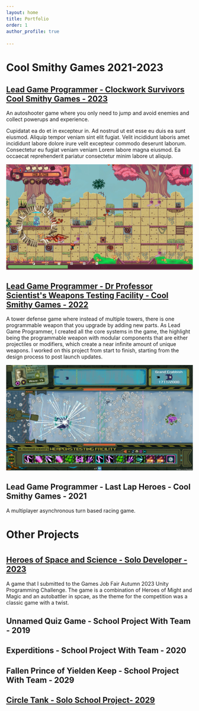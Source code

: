 ```yaml
---
layout: home
title: Portfolio
order: 1
author_profile: true

---
```

<h1> Cool Smithy Games 2021-2023</h1>


<h2 id="clockwork-survivors"> <a href="https://store.steampowered.com/app/2062390/Clockwork_Survivors">Lead Game Programmer - Clockwork Survivors 
Cool Smithy Games - 2023</a>

</h2>

An autoshooter game where you only need to jump and avoid enemies and collect powerups and experience.

Cupidatat ea do et in excepteur in. Ad nostrud ut est esse eu duis ea sunt eiusmod. Aliquip tempor veniam sint elit fugiat. Velit incididunt laboris amet incididunt labore dolore irure velit excepteur commodo deserunt laborum. Consectetur eu fugiat veniam veniam Lorem labore magna eiusmod. Ea occaecat reprehenderit pariatur consectetur minim labore ut aliquip.


<img title="Screenshot" alt="Alt text" src="/assets/images/ClockworkScreenshot.jpg">

<h2 id="dps"> <a href="https://store.steampowered.com/app/1894320/Dr_Professor_Scientists_Weapons_Testing_Facility/">Lead Game Programmer - Dr Professor Scientist's Weapons Testing Facility -
Cool Smithy Games - 2022</a></h2>

A tower defense game where instead of multiple towers, there is one programmable weapon that you upgrade by adding new parts. As Lead Game Programmer, I created all the core systems in the game, the highlight being the programmable weapon with modular components that are either projectiles or modifiers, which create a near infinite amount of unique weapons. I worked on this project from start to finish, starting from the design process to post launch updates.

<img title="Screenshot" alt="Alt text" src="/assets/images/DPSScreenshot.jpg">

<h2 id="llh"> Lead Game Programmer - Last Lap Heroes -
Cool Smithy Games - 2021</a></h2>

A multiplayer asynchronous turn based racing game.

<h1> Other Projects <h1>
<h2 id="hoss"> <a href="https://paoran.itch.io/homminspace"> Heroes of Space and Science - Solo Developer - 2023
</a></h2>

A game that I submitted to the Games Job Fair Autumn 2023 Unity Programming Challenge. The game is a combination of Heroes of Might and Magic and an autobattler in spcae, as the theme for the competition was a classic game with a twist.


<h2 id="quiz"> Unnamed Quiz Game - School Project With Team - 2019
</h2>

<h2 id="quiz"> 
Experditions - School Project With Team - 2020
</h2>
<h2 id="quiz"> Fallen Prince of Yielden Keep - School Project With Team - 2029
</h2>
<h2 id="quiz"> <a href="https://paoran.itch.io/homminspace">Circle Tank - Solo School Project- 2029
</a></h2>